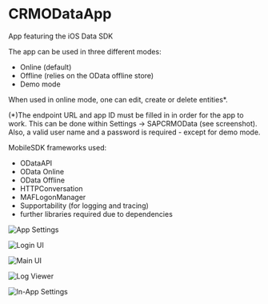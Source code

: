 CRMODataApp
===========
App featuring the iOS Data SDK

The app can be used in three different modes:
- Online (default)
- Offline (relies on the OData offline store)
- Demo mode

When used in online mode, one can edit, create or delete entities*.

(*)The endpoint URL and app ID must be filled in in order for the app to work. 
This can be done within Settings -> SAPCRMOData (see screenshot). Also, a valid user name and a password is required - except for demo mode.

MobileSDK frameworks used:
- ODataAPI
- OData Online
- OData Offline
- HTTPConversation
- MAFLogonManager
- Supportability (for logging and tracing)
- further libraries required due to dependencies

![App Settings](https://github.wdf.sap.corp/MobileSDK/CRMODataApp/blob/screenshots/Screenshots/settings.png)

![Login UI](https://github.wdf.sap.corp/MobileSDK/CRMODataApp/blob/screenshots/Screenshots/login.png)

![Main UI](https://github.wdf.sap.corp/MobileSDK/CRMODataApp/blob/screenshots/Screenshots/appointments.png)

![Log Viewer](https://github.wdf.sap.corp/MobileSDK/CRMODataApp/blob/screenshots/Screenshots/logviewer.png)

![In-App Settings](https://github.wdf.sap.corp/MobileSDK/CRMODataApp/blob/screenshots/Screenshots/inappsettings.png)


